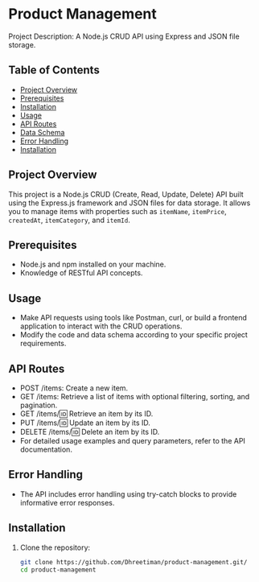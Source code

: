 # Product Management

Project Description: A Node.js CRUD API using Express and JSON file storage.

## Table of Contents

- [Project Overview](#project-overview)
- [Prerequisites](#prerequisites)
- [Installation](#installation)
- [Usage](#usage)
- [API Routes](#api-routes)
- [Data Schema](#data-schema)
- [Error Handling](#error-handling)
- [Installation](#installation)

## Project Overview

This project is a Node.js CRUD (Create, Read, Update, Delete) API built using the Express.js framework and JSON files for data storage. It allows you to manage items with properties such as `itemName`, `itemPrice`, `createdAt`, `itemCategory`, and `itemId`.

## Prerequisites

- Node.js and npm installed on your machine.
- Knowledge of RESTful API concepts.

## Usage

- Make API requests using tools like Postman, curl, or build a frontend application to interact with the CRUD operations.
- Modify the code and data schema according to your specific project requirements.

## API Routes

- POST /items: Create a new item.
- GET /items: Retrieve a list of items with optional filtering, sorting, and pagination.
- GET /items/:id: Retrieve an item by its ID.
- PUT /items/:id: Update an item by its ID.
- DELETE /items/:id: Delete an item by its ID.
- For detailed usage examples and query parameters, refer to the API documentation.

## Error Handling
- The API includes error handling using try-catch blocks to provide informative error responses.

## Installation

1. Clone the repository:

   ```bash
   git clone https://github.com/Dhreetiman/product-management.git/
   cd product-management
